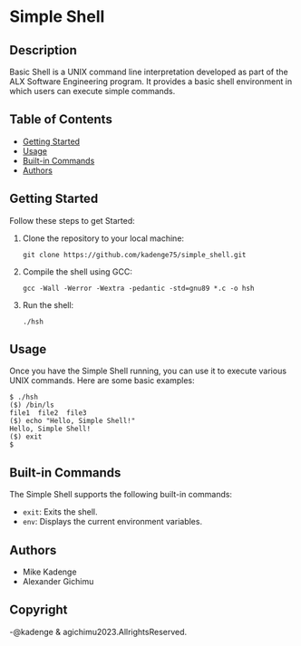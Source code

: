 # Simple Shell

## Description

Basic Shell is a UNIX command line interpretation developed as part of the ALX Software Engineering program. It provides a basic shell environment in which users can execute simple commands.


## Table of Contents

- [Getting Started](#getting-started)
- [Usage](#usage)
- [Built-in Commands](#built-in-commands)
- [Authors](#authors)
   
## Getting Started

 Follow these steps to get Started:

1. Clone the repository to your local machine:

   ```
   git clone https://github.com/kadenge75/simple_shell.git
   ```

2. Compile the shell using GCC:

   ```
   gcc -Wall -Werror -Wextra -pedantic -std=gnu89 *.c -o hsh
   ```

3. Run the shell:

   ```
   ./hsh
   ```

## Usage

Once you have the Simple Shell running, you can use it to execute various UNIX commands. Here are some basic examples:

```shell
$ ./hsh
($) /bin/ls
file1  file2  file3
($) echo "Hello, Simple Shell!"
Hello, Simple Shell!
($) exit
$
```

## Built-in Commands

The Simple Shell supports the following built-in commands:

- `exit`: Exits the shell.
- `env`: Displays the current environment variables.

## Authors

- Mike Kadenge
- Alexander Gichimu

## Copyright 
  -@kadenge & agichimu2023.AllrightsReserved.
